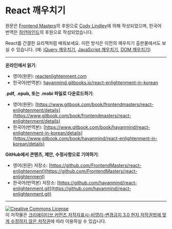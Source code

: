 # React 깨우치기

원문은 [Frontend Masters](https://frontendmasters.com/)의 후원으로 [Cody Lindley](http://codylindley.com/)에 의해 작성되었으며, 한국어 번역은 [하얀마인드](http://hayanmind.com)의 후원으로 작성되었습니다.

React를 간결한 요리책처럼 배워보세요. 이런 방식은 이전의 깨우치기 출판물에서도 보실 수 있습니다. (예: [jQuery 깨우치기](http://jqueryenlightenment.com/), [JavaScript 깨우치기](http://javascriptenlightenment.com/), [DOM 깨우치기](http://domenlightenment.com/))

***

**온라인에서 읽기**: 

* 영어(원문): [reactenlightenment.com](http://www.reactenlightenment.com/)
* 한국어(번역본): [hayanmind.gitbooks.io/react-enlightenment-in-korean](https://hayanmind.gitbooks.io/react-enlightenment-in-korean)

**.pdf, .epub, 또는 .mobi 파일로 다운로드하기**:

* 영어(원문): [https://www.gitbook.com/book/frontendmasters/react-enlightenment/details](https://www.gitbook.com/book/frontendmasters/react-enlightenment/details)
* 한국어(번역본): [https://www.gitbook.com/book/hayanmind/react-enlightenment-in-korean/details](https://www.gitbook.com/book/hayanmind/react-enlightenment-in-korean/details)

**GitHub에서 콘텐츠, 제안, 수정사항으로 기여하기**:

* 영어(원문) 저장소: [https://github.com/FrontendMasters/react-enlightenment](https://github.com/FrontendMasters/react-enlightenment)
* 한국어(번역본) 저장소: [https://github.com/hayanmind/react-enlightenment.git](https://github.com/hayanmind/react-enlightenment.git)

***

<a rel="license" href="https://creativecommons.org/licenses/by-nc-nd/3.0/deed.ko"><img alt="Creative Commons License" style="border-width:0" src="https://i.creativecommons.org/l/by-nc-nd/3.0/88x31.png" /></a><br />이 저작물은 <a rel="license" href="http://creativecommons.org/licenses/by-nc-nd/3.0/">크리에이티브 커먼즈 저작자표시-비영리-변경금지 3.0 현지 저작권법에 맞게 수정하지 않은 저작권</a>에 따라 이용하실 수 있습니다.